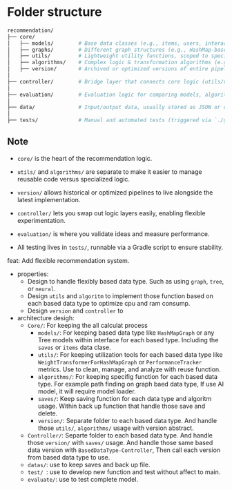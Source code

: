 # Folder structure

```bash
recommendation/
├── core/
│   ├── models/        # Base data classes (e.g., items, users, interactions).
│   ├── graphs/        # Different graph structures (e.g., HashMap-based, ArrayList-based).
│   ├── utils/         # Lightweight utility functions, scoped to specific graph/model types.
│   ├── algorithms/    # Complex logic & transformation algorithms (e.g., normalization, scoring).
│   ├── version/       # Archived or optimized versions of entire pipelines (refactored code).
│
├── controller/        # Bridge layer that connects core logic (utils/version) to main program.
│
├── evaluation/        # Evaluation logic for comparing models, algorithms, or versions.
│
├── data/              # Input/output data, usually stored as JSON or other serializable format.
│
├── tests/             # Manual and automated tests (triggered via `./gradlew.bat testRec`).

```

## Note

- `core/` is the heart of the recommendation logic.

- `utils/` and `algorithms/` are separate to make it easier to manage reusable code versus specialized logic.

- `version/` allows historical or optimized pipelines to live alongside the latest implementation.

- `controller/` lets you swap out logic layers easily, enabling flexible experimentation.

- `evaluation/` is where you validate ideas and measure performance.

- All testing lives in `tests/`, runnable via a Gradle script to ensure stability.

feat: Add flexible recommendation system.

- properties:
  - Design to handle flexibly based data type. Such as using `graph`, `tree`, or `neural`.
  - Design `utils` and `algoritm` to implement those function based on each based data type to optimize cpu and ram consump.
  - Design `version` and `controller` to
- architecture desigh:
  - `Core/`: For keeping the all calculat process
    - `models/`: For keeping based data type like `HashMapGraph` or any Tree models within interface for each based type. Including the `saves` or `items` data clase.
    - `utils/`: For keeping utilization tools for each based data type like `WeightTransformerForHashMapGraph` or `PerformanceTracker` metrics. Use to clean, manage, and analyze with reuse function.
    - `algorithms/`: For keeping specifig function for each based data type. For example path finding on graph baed data type, If use AI model, it will require model loader.
    - `saves/`: Keep saving function for each data type and algoritm usage. Within back up function that handle those save and delete.
    - `version/`: Separate folder to each based data type. And handle those `utils/`, `algorithms/` usage with version abstract.
  - `Controller/`: Separte folder to each based data type. And handle those `version/` with `saves/` usage. And handle those same based data version with `BasedDataType-Controller`, Then call each version from based data type to use.
  - `datas/`: use to keep saves and back up file.
  - `test/ `: use to develop new function and test without affect to main.
  - `evaluate/`: use to test complete model.
